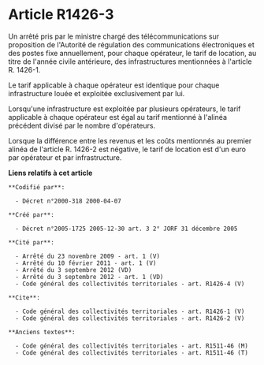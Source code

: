 # Article R1426-3

Un arrêté pris par le ministre chargé des télécommunications sur proposition de l'Autorité de régulation des communications
électroniques et des postes fixe annuellement, pour chaque opérateur, le tarif de location, au titre de l'année civile
antérieure, des infrastructures mentionnées à l'article R. 1426-1. 

Le tarif applicable à chaque opérateur est identique pour chaque infrastructure louée et exploitée exclusivement par lui. 

Lorsqu'une infrastructure est exploitée par plusieurs opérateurs, le tarif applicable à chaque opérateur est égal au tarif
mentionné à l'alinéa précédent divisé par le nombre d'opérateurs. 

Lorsque la différence entre les revenus et les coûts mentionnés au premier alinéa de l'article R. 1426-2 est négative, le
tarif de location est d'un euro par opérateur et par infrastructure.

**Liens relatifs à cet article**

	**Codifié par**:

	  - Décret n°2000-318 2000-04-07

	**Créé par**:

	  - Décret n°2005-1725 2005-12-30 art. 3 2° JORF 31 décembre 2005

	**Cité par**:

	  - Arrêté du 23 novembre 2009 - art. 1 (V)
	  - Arrêté du 10 février 2011 - art. 1 (V)
	  - Arrêté du 3 septembre 2012 (VD)
	  - Arrêté du 3 septembre 2012 - art. 1 (VD)
	  - Code général des collectivités territoriales - art. R1426-4 (V)

	**Cite**:

	  - Code général des collectivités territoriales - art. R1426-1 (V)
	  - Code général des collectivités territoriales - art. R1426-2 (V)

	**Anciens textes**:

	  - Code général des collectivités territoriales - art. R1511-46 (M)
	  - Code général des collectivités territoriales - art. R1511-46 (T)
